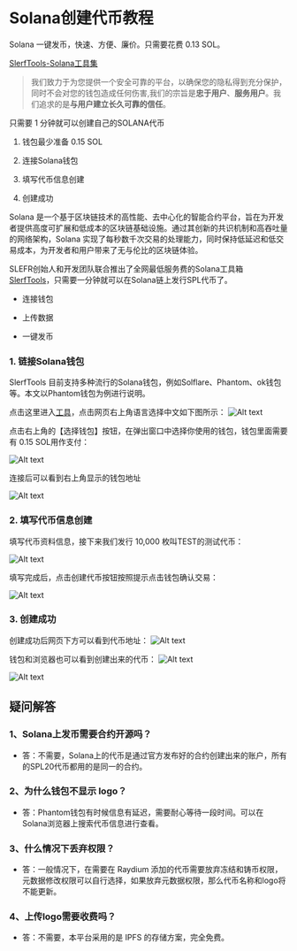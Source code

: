 # Solana创建代币教程
Solana 一键发币，快速、方便、廉价。只需要花费 0.13 SOL。

[SlerfTools-Solana工具集](https://slerf.tools)

>我们致力于为您提供一个安全可靠的平台，以确保您的隐私得到充分保护，同时不会对您的钱包造成任何伤害,我们的宗旨是**忠于用户**、**服务用户**。我们追求的是**与用户建立长久可靠的信任**。

只需要 1 分钟就可以创建自己的SOLANA代币 

1. 钱包最少准备 0.15 SOL

2. 连接Solana钱包 

3. 填写代币信息创建 

4. 创建成功 

Solana 是一个基于区块链技术的高性能、去中心化的智能合约平台，旨在为开发者提供高度可扩展和低成本的区块链基础设施。通过其创新的共识机制和高吞吐量的网络架构，Solana 实现了每秒数千次交易的处理能力，同时保持低延迟和低交易成本，为开发者和用户带来了无与伦比的区块链体验。

SLEFR创始人和开发团队联合推出了全网最低服务费的Solana工具箱 [SlerfTools](https://slerf.tools)，只需要一分钟就可以在Solana链上发行SPL代币了。

- 连接钱包 

- 上传数据 

- 一键发币

### 1. 链接Solana钱包
SlerfTools 目前支持多种流行的Solana钱包，例如Solflare、Phantom、ok钱包等。本文以Phantom钱包为例进行说明。

点击这里进入[工具](https://slerf.tools/token/create)，点击网页右上角语言选择中文如下图所示：
![Alt text](./img/createtoken_1.jpg)

点击右上角的【选择钱包】按钮，在弹出窗口中选择你使用的钱包，钱包里面需要有 0.15 SOL用作支付：

![Alt text](./img/createtoken_2.jpg)

连接后可以看到右上角显示的钱包地址

![Alt text](./img/createtoken_3.jpg)

### 2. 填写代币信息创建
填写代币资料信息，接下来我们发行 10,000 枚叫TEST的测试代币：

![Alt text](./img/createtoken_4.jpg)

填写完成后，点击创建代币按钮按照提示点击钱包确认交易：

![Alt text](./img/createtoken_5.jpg)

### 3. 创建成功
创建成功后网页下方可以看到代币地址：
![Alt text](./img/createtoken_6.jpg)

钱包和浏览器也可以看到创建出来的代币：
![Alt text](./img/createtoken_7.jpg)

![Alt text](./img/createtoken_8.jpg)








##  疑问解答
### 1、Solana上发币需要合约开源吗？
- 答：不需要，Solana上的代币是通过官方发布好的合约创建出来的账户，所有的SPL20代币都用的是同一的合约。

### 2、为什么钱包不显示 logo？
- 答：Phantom钱包有时候信息有延迟，需要耐心等待一段时间。可以在Solana浏览器上搜索代币信息进行查看。

### 3、什么情况下丢弃权限？
- 答：一般情况下，在需要在 Raydium 添加的代币需要放弃冻结和铸币权限，元数据修改权限可以自行选择，如果放弃元数据权限，那么代币名称和logo将不能更新。

### 4、上传logo需要收费吗？
- 答：不需要，本平台采用的是 IPFS 的存储方案，完全免费。
